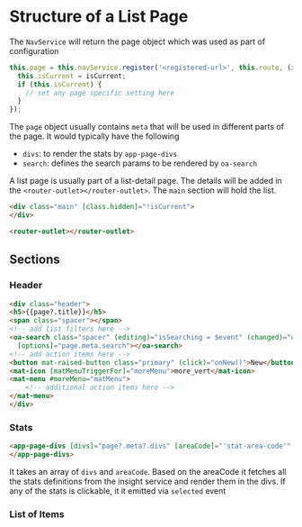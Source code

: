 # Structure of a List Page

The `NavService` will return the page object which was used as part of configuration

```TypeScript
this.page = this.navService.register('<registered-url>', this.route, (isCurrent, params) => {
  this.isCurrent = isCurrent;
  if (this.isCurrent) {
	// set any page specific setting here
  }
});
```

The `page` object usually contains `meta` that will be used in different parts of the page. It would typically have the following

- `divs`: to render the stats by `app-page-divs`
- `search`: defines the search params to be rendered by `oa-search`

A list page is usually part of a list-detail page. The details will be added in the `<router-outlet></router-outlet>`. The `main` section will hold the list.

```HTML
<div class="main" [class.hidden]="!isCurrent">
</div>

<router-outlet></router-outlet>
```

## Sections

### Header

```HTML
<div class="header">
<h5>{{page?.title}}</h5>
<span class="spacer"></span>
<!-- add list filters here -->
<oa-search class="spacer" (editing)="isSearching = $event" (changed)="onSearch($event)"
  [options]="page.meta.search"></oa-search>
<!-- add action items here -->
<button mat-raised-button class="primary" (click)="onNew()">New</button>
<mat-icon [matMenuTriggerFor]="moreMenu">more_vert</mat-icon>
<mat-menu #moreMenu="matMenu">
	<!-- additional action items here -->
</mat-menu>
</div>
```

### Stats

``` html
<app-page-divs [divs]="page?.meta?.divs" [areaCode]="'stat-area-code'" (selected)="onStatSelect($event)">
</app-page-divs>
```

It takes an array of `divs` and `areaCode`. Based on the areaCode it fetches all the stats definitions from the insight service and render them in the divs. If any of the stats is clickable, it it emitted via `selected` event

### List of Items
